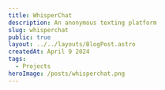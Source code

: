 ```yaml
---
title: WhisperChat
description: An anonymous texting platform
slug: whisperchat
public: true
layout: ../../layouts/BlogPost.astro
createdAt: April 9 2024
tags:
  - Projects
heroImage: /posts/whisperchat.png
---
```




